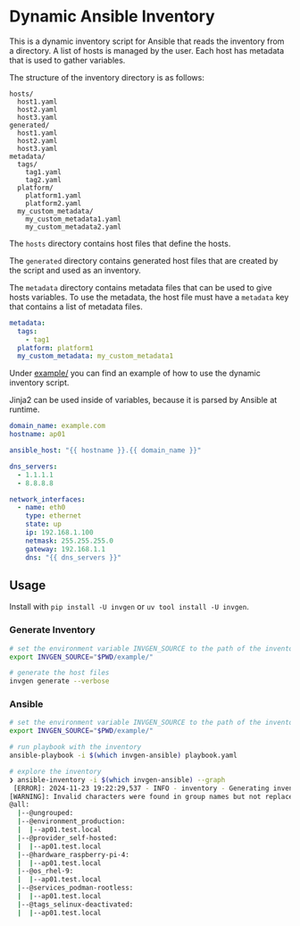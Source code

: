 # Dynamic Ansible Inventory

This is a dynamic inventory script for Ansible that reads the inventory from a
directory. A list of hosts is managed by the user. Each host has metadata that is used to gather variables.

The structure of the inventory directory is as follows:

```tree
hosts/
  host1.yaml
  host2.yaml
  host3.yaml
generated/
  host1.yaml
  host2.yaml
  host3.yaml
metadata/
  tags/
    tag1.yaml
    tag2.yaml
  platform/
    platform1.yaml
    platform2.yaml
  my_custom_metadata/
    my_custom_metadata1.yaml
    my_custom_metadata2.yaml
```

The `hosts` directory contains host files that define the hosts.

The `generated` directory contains generated host files that are created by the script and used as an inventory.

The `metadata` directory contains metadata files that can be used to give hosts variables.
To use the metadata, the host file must have a `metadata` key that contains a list of metadata files.

```yaml
metadata:
  tags:
    - tag1
  platform: platform1
  my_custom_metadata: my_custom_metadata1
```

Under [example/](./example/) you can find an example of how to use the dynamic inventory script.

Jinja2 can be used inside of variables, because it is parsed by Ansible at runtime.

```yaml
domain_name: example.com
hostname: ap01

ansible_host: "{{ hostname }}.{{ domain_name }}"

dns_servers:
  - 1.1.1.1
  - 8.8.8.8

network_interfaces:
  - name: eth0
    type: ethernet
    state: up
    ip: 192.168.1.100
    netmask: 255.255.255.0
    gateway: 192.168.1.1
    dns: "{{ dns_servers }}"
```

## Usage

Install with `pip install -U invgen` or `uv tool install -U invgen`.

### Generate Inventory

```bash
# set the environment variable INVGEN_SOURCE to the path of the inventory directory
export INVGEN_SOURCE="$PWD/example/"

# generate the host files
invgen generate --verbose
```

### Ansible

```bash
# set the environment variable INVGEN_SOURCE to the path of the inventory directory
export INVGEN_SOURCE="$PWD/example/"

# run playbook with the inventory
ansible-playbook -i $(which invgen-ansible) playbook.yaml

# explore the inventory
❯ ansible-inventory -i $(which invgen-ansible) --graph
 [ERROR]: 2024-11-23 19:22:29,537 - INFO - inventory - Generating inventory from /home/fwrage/dev/invgen/example
[WARNING]: Invalid characters were found in group names but not replaced, use -vvvv to see details
@all:
  |--@ungrouped:
  |--@environment_production:
  |  |--ap01.test.local
  |--@provider_self-hosted:
  |  |--ap01.test.local
  |--@hardware_raspberry-pi-4:
  |  |--ap01.test.local
  |--@os_rhel-9:
  |  |--ap01.test.local
  |--@services_podman-rootless:
  |  |--ap01.test.local
  |--@tags_selinux-deactivated:
  |  |--ap01.test.local
```
